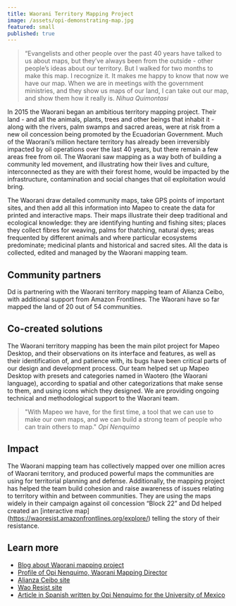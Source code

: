 ```yaml
---
title: Waorani Territory Mapping Project
image: /assets/opi-demonstrating-map.jpg
featured: small
published: true
---
```

> “Evangelists and other people over the past 40 years have talked to us about
> maps, but they’ve always been from the outside - other people’s ideas about
> our territory. But I walked for two months to make this map. I recognize it.
> It makes me happy to know that now we have our map. When we are in meetings
> with the government ministries, and they show us maps of our land, I can take
> out our map, and show them how it really is.  <cite>Nihua Quimontasi</cite>

In 2015 the Waorani began an ambitious territory mapping project. Their land - and all the animals, plants, trees and other beings that inhabit it - along with the rivers, palm swamps and sacred areas, were at risk from a new oil concession being promoted by the Ecuadorian Government. Much of the Waorani’s million hectare territory has already been irreversibly impacted by oil operations over the last 40 years, but there remain a few areas free from oil. The Waorani saw mapping as a way both of building a community led movement, and illustrating how their lives and culture, interconnected as they are with their forest home, would be impacted by the infrastructure, contamination and social changes that oil exploitation would bring.

The Waorani draw detailed community maps, take GPS points of important sites, and then add all this information into Mapeo to create the data for printed and interactive maps. Their maps illustrate their deep traditional and ecological knowledge: they are identifying hunting and fishing sites; places they collect fibres for weaving, palms for thatching, natural dyes; areas frequented by different animals and where particular ecosystems predominate; medicinal plants and historical and sacred sites. All the data is collected, edited and managed by the Waorani mapping team.

## Community partners

Dd is partnering with the Waorani territory mapping team of Alianza Ceibo, with additional support from Amazon Frontlines. The Waorani have so far mapped the land of 20 out of 54 communities.

## Co-created solutions

The Waorani territory mapping has been the main pilot project for Mapeo Desktop, and their observations on its interface and features, as well as their identification of, and patience with, its bugs have been critical parts of our design and development process. Our team helped set up Mapeo Desktop with presets and categories named in Waotero (the Waorani language), according to spatial and other categorizations that make sense to them, and using icons which they designed. We are providing ongoing technical and methodological support to the Waorani team.

> "With Mapeo we have, for the first time, a tool that we can use to make our
> own maps, and we can build a strong team of people who can train others to
> map." <cite>Opi Nenquimo</cite>

## Impact

The Waorani mapping team has collectively mapped over one million acres of Waorani territory, and produced powerful maps the communities are using for territorial planning and defense. Additionally, the mapping project has helped the team build cohesion and raise awareness of issues relating to territory within and between communities. They are using the maps widely in their campaign against oil concession “Block 22” and Dd helped created an [interactive map] (https://waoresist.amazonfrontlines.org/explore/) telling the story of their resistance.

## Learn more

- [Blog about Waorani mapping project](https://www.digital-democracy.org/blog/update-from-the-ecuadorian-amazon/)
- [Profile of Opi Nenquimo, Waorani Mapping Director](https://www.digital-democracy.org/blog/indigenous-peoples-day/#waponi)
- [Alianza Ceibo site](https://alianzaceibo.org)
- [Wao Resist site](https://waoresist.amazonfrontlines.org)
- [Article in Spanish written by Opi Nenquimo for the University of Mexico](https://www.revistadelauniversidad.mx/articles/15aa78e7-d712-4ae5-8daf-9431390313bd/mapeo-territorial-waorani)

